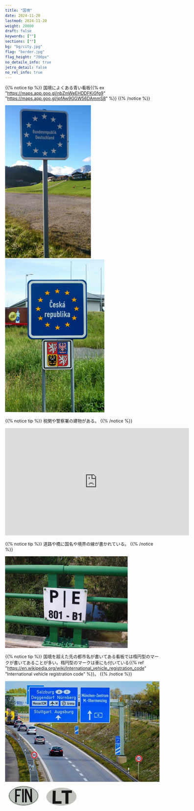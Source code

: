 ```yaml
---
title: "国境"
date: 2024-11-20
lastmod: 2024-11-20
weight: 20000
draft: false
keywords: [""]
sections: [""]
bg: "bg/city.jpg"
flag: "border.jpg"
flag_height: "700px"
no_detaile_info: true
jetro_detail: false
no_rel_info: true
---
```



{{% notice tip %}}
国境によくある青い看板{{% ex "https://maps.app.goo.gl/nbZmWeEHDDFKiGfg9" "https://maps.app.goo.gl/jpfAw9GGW56DAmmS8" %}}
{{% /notice %}}

<div class="googlemap-if unclickable">
<img src="./germany_border_crossing_border.jpg" width="280px">
<img src="./setembro2006_021.jpg" width="324px">
</div>

{{% notice tip %}}
税関や警察署の建物がある。
{{% /notice %}}
<div class="googlemap-if">
<iframe src="https://www.google.com/maps/embed?pb=!4v1694939272677!6m8!1m7!1s2uxfcCp6uidNx2oYQVCSWw!2m2!1d42.4590981018757!2d2.864144052109467!3f172.86730464981395!4f5.506100536325874!5f0.4000000000000002" width="600" height="350" style="border:0;" allowfullscreen="" loading="lazy" referrerpolicy="no-referrer-when-downgrade"></iframe>
</div>


{{% notice tip %}}
道路や橋に国名や境界の線が書かれている。
{{% /notice %}}
<div class="googlemap-if unclickable">
<img src="./fronteira_entre_portugal_e.jpg" width="400px">
</div>


{{% notice tip %}}
国境を超えた先の都市名が書いてある看板では楕円型のマークが書いてあることが多い。楕円型のマークは車にも付いている{{% ref "https://en.wikipedia.org/wiki/International_vehicle_registration_code" "International vehicle registration code" %}}。
{{% /notice %}}
<div class="googlemap-if unclickable no-margin">
<img src="./highway_roadway_autos_streets_0.jpg" width="580px">
</div>

<div class="googlemap-if unclickable">
<img src="./oval/fin.png" width="100px" style="margin:10px">
<img src="./oval/lt.jpg" width="100px" style="margin:10px">
</div>


